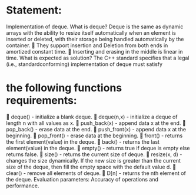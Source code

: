 # Statement: 
Implementation of deque.
What is deque?
Deque is the same as dynamic arrays with the ability
to resize itself automatically when an element is
inserted or deleted, with their storage being handled
automatically by the container.
 They support insertion and Deletion from both ends
in amortized constant time.
 Inserting and erasing in the middle is linear in time.
What is expected as solution?
The C++ standard specifies that a legal (i.e., standardconforming) implementation of deque must satisfy
# the following functions requirements:
 deque() - initialize a blank deque.
 deque(n,x) - initialize a deque of length n with all
values as x.
 push_back(x) - append data x at the end.
 pop_back() - erase data at the end.
 push_front(x) - append data x at the beginning.
 pop_front() - erase data at the beginning.
 front() - returns the first element(value) in the deque.
 back() - returns the last element(value) in the deque.
 empty() - returns true if deque is empty else returns
false.
 size() - returns the current size of deque.
 resize(x, d) - changes the size dynamically. If the
new size is greater than the current size of the
deque, then fill the empty space with the default
value d.
 clear() - remove all elements of deque.
 D[n] - returns the nth element of the deque.
Evaluation parameters: Accuracy of operations and
performance.
